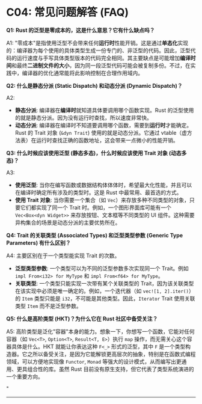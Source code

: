 ﻿# C04: 常见问题解答 (FAQ)

**Q1: Rust 的泛型是零成本的，这是什么意思？它有什么缺点吗？**

A1: "零成本"是指使用泛型不会带来任何**运行时**性能开销。这是通过**单态化**实现的：编译器为每个使用的具体类型生成一份专门的、非泛型的代码。因此，泛型代码的运行速度与手写具体类型版本的代码完全相同。其主要缺点是可能增加**编译时间**和最终**二进制文件的大小**，因为同一段泛型代码可能会被复制多份。不过，在实践中，编译器的优化通常能将此影响控制在合理作用域内。

**Q2: 什么是静态分派 (Static Dispatch) 和动态分派 (Dynamic Dispatch)？**

A2:

* **静态分派**: 编译器在**编译时**就知道具体要调用哪个函数实现。Rust 的泛型使用的就是静态分派。因为没有运行时查找，所以速度非常快。
* **动态分派**: 编译器在编译时不知道要调用哪个函数，需要到**运行时**才能确定。Rust 的 Trait 对象 (`&dyn Trait`) 使用的就是动态分派。它通过 vtable（虚方法表）在运行时查找正确的函数地址，这会带来一点微小的性能开销。

**Q3: 什么时候应该使用泛型 (静态多态)，什么时候应该使用 Trait 对象 (动态多态)？**

A3:

* **使用泛型**: 当你在编写函数或数据结构体体体时，希望最大化性能，并且可以在编译时确定所有涉及的类型时。这是 Rust 中最常用、最首选的方式。
* **使用 Trait 对象**: 当你需要一个集合（如 `Vec`）来存放多种不同类型的对象，只要它们都实现了同一个 Trait 时。例如，一个图形界面库可能有一个 `Vec<Box<dyn Widget>>` 来存放按钮、文本框等不同类型的 UI 组件。这种需要异构集合的场景是动态分派的主要优势所在。

**Q4: Trait 的关联类型 (Associated Types) 和泛型类型参数 (Generic Type Parameters) 有什么区别？**

A4: 主要区别在于一个类型能实现 Trait 的次数。

* **泛型类型参数**: 一个类型可以为不同的泛型参数多次实现同一个 Trait。例如 `impl From<i32> for MyType` 和 `impl From<f64> for MyType`。
* **关联类型**: 一个类型只能实现一次带有某个关联类型的 Trait，因为该关联类型在该实现中必须是唯一确定的。例如，一个迭代器（如 `vec![1, 2].iter()`）的 `Item` 类型只能是 `i32`，不可能是其他类型。因此，`Iterator` Trait 使用关联类型 `Item` 而不是泛型参数。

**Q5: 什么是高阶类型 (HKT)？为什么它在 Rust 社区中备受关注？**

A5: 高阶类型是泛化"容器"本身的能力。想象一下，你想写一个函数，它能对任何容器（如 `Vec<T>`, `Option<T>`, `Result<T, E>`）执行 `map` 操作，而无需关心这个容器具体是什么。HKT 就能让你表达这种 `F<_>` 形式的泛型，其中 `F` 是一个类型构造器。它之所以备受关注，是因为它能解锁更高层次的抽象，特别是在函数式编程领域，可以方便地实现像 `Functor`, `Monad` 等强大的设计模式，从而编写出更通用、更具组合性的库。虽然 Rust 目前没有原生支持，但它代表了类型系统演进的一个重要方向。

"

---
